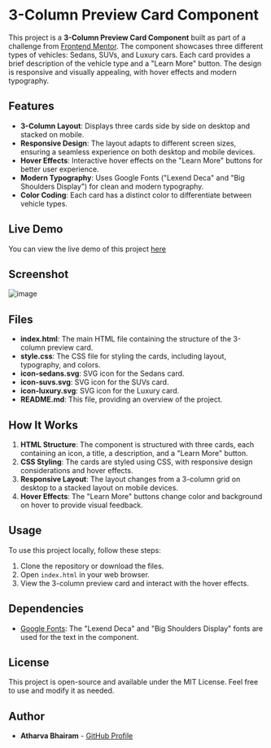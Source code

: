 # 3-Column Preview Card Component

This project is a **3-Column Preview Card Component** built as part of a challenge from [Frontend Mentor](https://www.frontendmentor.io). The component showcases three different types of vehicles: Sedans, SUVs, and Luxury cars. Each card provides a brief description of the vehicle type and a "Learn More" button. The design is responsive and visually appealing, with hover effects and modern typography.

## Features

- **3-Column Layout**: Displays three cards side by side on desktop and stacked on mobile.
- **Responsive Design**: The layout adapts to different screen sizes, ensuring a seamless experience on both desktop and mobile devices.
- **Hover Effects**: Interactive hover effects on the "Learn More" buttons for better user experience.
- **Modern Typography**: Uses Google Fonts ("Lexend Deca" and "Big Shoulders Display") for clean and modern typography.
- **Color Coding**: Each card has a distinct color to differentiate between vehicle types.

## Live Demo

You can view the live demo of this project [here](https://resonant-kitten-50cdf8.netlify.app/)

## Screenshot

![image](https://github.com/user-attachments/assets/22ecfa27-2db3-4c8c-b4b9-db13a1060ca2)

## Files

- **index.html**: The main HTML file containing the structure of the 3-column preview card.
- **style.css**: The CSS file for styling the cards, including layout, typography, and colors.
- **icon-sedans.svg**: SVG icon for the Sedans card.
- **icon-suvs.svg**: SVG icon for the SUVs card.
- **icon-luxury.svg**: SVG icon for the Luxury card.
- **README.md**: This file, providing an overview of the project.

## How It Works

1. **HTML Structure**: The component is structured with three cards, each containing an icon, a title, a description, and a "Learn More" button.
2. **CSS Styling**: The cards are styled using CSS, with responsive design considerations and hover effects.
3. **Responsive Layout**: The layout changes from a 3-column grid on desktop to a stacked layout on mobile devices.
4. **Hover Effects**: The "Learn More" buttons change color and background on hover to provide visual feedback.

## Usage

To use this project locally, follow these steps:

1. Clone the repository or download the files.
2. Open `index.html` in your web browser.
3. View the 3-column preview card and interact with the hover effects.

## Dependencies

- [Google Fonts](https://fonts.google.com/): The "Lexend Deca" and "Big Shoulders Display" fonts are used for the text in the component.

## License

This project is open-source and available under the MIT License. Feel free to use and modify it as needed.

## Author

- **Atharva Bhairam** - [GitHub Profile](https://github.com/atharvabhairam)
